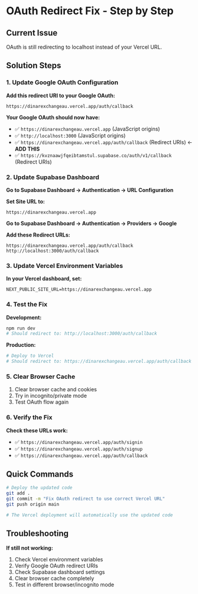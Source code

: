 # OAuth Redirect Fix - Step by Step

## Current Issue
OAuth is still redirecting to localhost instead of your Vercel URL.

## Solution Steps

### 1. Update Google OAuth Configuration

**Add this redirect URI to your Google OAuth:**
```
https://dinarexchangeau.vercel.app/auth/callback
```

**Your Google OAuth should now have:**
- ✅ `https://dinarexchangeau.vercel.app` (JavaScript origins)
- ✅ `http://localhost:3000` (JavaScript origins)
- ✅ `https://dinarexchangeau.vercel.app/auth/callback` (Redirect URIs) ← **ADD THIS**
- ✅ `https://kvznaawjfqeibtamstul.supabase.co/auth/v1/callback` (Redirect URIs)

### 2. Update Supabase Dashboard

**Go to Supabase Dashboard → Authentication → URL Configuration**

**Set Site URL to:**
```
https://dinarexchangeau.vercel.app
```

**Go to Supabase Dashboard → Authentication → Providers → Google**

**Add these Redirect URLs:**
```
https://dinarexchangeau.vercel.app/auth/callback
http://localhost:3000/auth/callback
```

### 3. Update Vercel Environment Variables

**In your Vercel dashboard, set:**
```
NEXT_PUBLIC_SITE_URL=https://dinarexchangeau.vercel.app
```

### 4. Test the Fix

**Development:**
```bash
npm run dev
# Should redirect to: http://localhost:3000/auth/callback
```

**Production:**
```bash
# Deploy to Vercel
# Should redirect to: https://dinarexchangeau.vercel.app/auth/callback
```

### 5. Clear Browser Cache

1. Clear browser cache and cookies
2. Try in incognito/private mode
3. Test OAuth flow again

### 6. Verify the Fix

**Check these URLs work:**
- ✅ `https://dinarexchangeau.vercel.app/auth/signin`
- ✅ `https://dinarexchangeau.vercel.app/auth/signup`
- ✅ `https://dinarexchangeau.vercel.app/auth/callback`

## Quick Commands

```bash
# Deploy the updated code
git add .
git commit -m "Fix OAuth redirect to use correct Vercel URL"
git push origin main

# The Vercel deployment will automatically use the updated code
```

## Troubleshooting

**If still not working:**
1. Check Vercel environment variables
2. Verify Google OAuth redirect URIs
3. Check Supabase dashboard settings
4. Clear browser cache completely
5. Test in different browser/incognito mode 